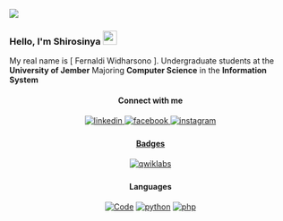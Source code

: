 
![](https://visitor-badge.glitch.me/badge?page_id=Shirosinya.Shirosinya)
### Hello, I'm Shirosinya <img src="https://media.giphy.com/media/hvRJCLFzcasrR4ia7z/giphy.gif" width="25px">
My real name is [ Fernaldi Widharsono ]. Undergraduate students at the **University of Jember** Majoring **Computer Science** in the **Information System**

<div align="center">
  
#### Connect with me 
<a href="https://linkedin.com/in/fernaldi-widharsono-78526a207/" target="_blank">
<img src="https://img.shields.io/badge/linkedin-ffffff.svg?&style=flat-square&logo=linkedin&logoColor=2464AD" alt=linkedin style="margin-bottom: 5px;" />
</a>
<a href="https://www.facebook.com/fernaldi.widharsono/" target="_blank">
<img src="https://img.shields.io/badge/facebook-ffffff.svg?&style=flat-square&logo=facebook" alt=facebook style="margin-bottom: 5px;" />
</a>
<a href="https://instagram.com/fernaldi_w/" target="_blank">
<img src="https://img.shields.io/badge/instagram-ffffff.svg?&style=flat-square&logo=instagram" alt=instagram style="margin-bottom: 5px;" />

#### Badges
<a href="https://www.qwiklabs.com/public_profiles/fd1aea4e-24b2-4b42-930c-57f5aacace30" target="_blank">
<img src="https://img.shields.io/badge/qwiklabs-ffffff.svg?&style=flat-square&logo=qwiklabs" alt=qwiklabs style="margin-bottom: 5px;" />
</a>

#### Languages
<a href="https://github.com/Shirosinya?tab=repositories" target="_blank"><img alt="Code" src="https://img.shields.io/badge/- -000000?style=flat-square&logo=Plex&logoColor=white"></a>
<a href="https://github.com/Shirosinya?tab=repositories&language=python" target="_blank"><img alt="python" src="https://img.shields.io/badge/-python-326994?style=flat-square&logo=Python&logoColor=F7C738"></a>
<a href="https://github.com/Shirosinya?tab=repositories&language=php" target="_blank"><img alt="php" src="https://img.shields.io/badge/-php-4D588E?style=flat-square&logo=Php&logoColor=white"></a>
</div>

